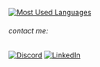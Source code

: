 <!-- [![Diby's GitHub Stats](https://github-readme-stats.vercel.app/api?username=d1by&theme=transparent&hide=prs,issues,contribs&show_icons=true&hide_border=true&include_all_commits=true&custom_title=stats)](https://github.com/anuraghazra/github-readme-stats) -->
[![Most Used Languages](https://github-readme-stats.vercel.app/api/top-langs/?username=d1by&layout=compact&langs_count=10&theme=transparent&hide_border=true&hide_title=false&custom_title=languages)](https://github.com/anuraghazra/github-readme-stats)

###### contact me:
[![Discord](https://img.shields.io/badge/Discord-%237289DA.svg?logo=discord&logoColor=white)](https://discord.gg/frErDjHStx) [![LinkedIn](https://img.shields.io/badge/LinkedIn-%230077B5.svg?logo=linkedin&logoColor=white)](https://linkedin.com/in/dibymohapatra)
<!-- [![Instagram](https://img.shields.io/badge/Instagram-%23E4405F.svg?logo=Instagram&logoColor=white)](https://instagram.com/xdiby) -->
